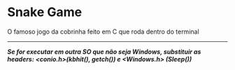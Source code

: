 # Snake Game
O famoso jogo da cobrinha feito em C que roda dentro do terminal
<br>
<hr>

***Se for executar em outra SO que não seja Windows, substituir as headers: <conio.h>(kbhit(), getch()) e <Windows.h> (Sleep())***